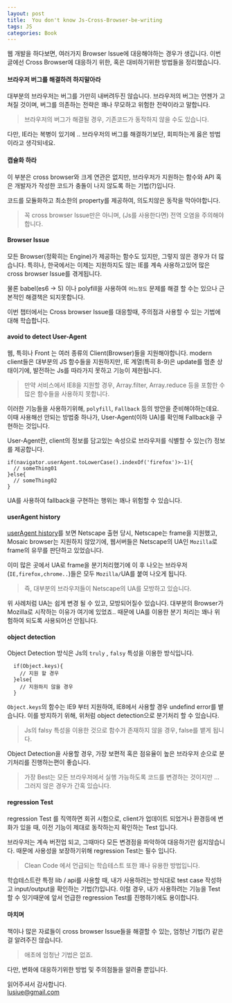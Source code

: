 ```yaml
---
layout: post
title:  You don't know Js-Cross-Browser-be-writing
tags: JS
categories: Book
---
```


웹 개발을 하다보면, 여러가지 Browser Issue에 대응해야하는 경우가 생깁니다.
이번 글에선 Cross Browser에 대응하기 위한, 혹은 대비하기위한 방법들을 정리했습니다.

#### 브라우저 버그를 해결하려 하지말아라

대부분의 브라우저는 버그를 가만히 내버려두진 않습니다.
브라우저의 버그는 언젠가 고쳐질 것이며, 버그를 의존하는 전략은 꽤나 무모하고 위험한 전략이라고 말합니다.

> 브라우저의 버그가 해결될 경우, 기존코드가 동작하지 않을 수도 있습니다.

다만, IE라는 복병이 있기에 .. 브라우저의 버그를 해결하기보단, 회피하는게 옳은 방법이라고 생각되네요.

#### 캡슐화 하라

이 부분은 cross browser와 크게 연관은 없지만, 브라우저가 지원하는 함수와 API 혹은 개발자가 작성한 코드가 충돌이 나지 않도록 하는 기법(?)입니다.

코드를 모듈화하고 최소한의 property를 제공하여, 의도치않은 동작을 막아야합니다.

> 꼭 cross browser Issue만은 아니며, (Js를 사용한다면) 전역 오염을 주의해야합니다.

#### Browser Issue

모든 Browser(정확히는 Engine)가 제공하는 함수도 있지만, 그렇지 않은 경우가 더 많습니다.
특히나, 한국에서는 이제는 지원하지도 않는 IE를 계속 사용하고있어 많은 cross browser Issue를 겪게됩니다.

물론 babel(es6 -> 5) 이나 polyfill을 사용하여 `어느정도` 문제를 해결 할 수는 있으나 근본적인 해결책은 되지못합니다.

이번 챕터에서는 Cross browser Issue를 대응할때, 주의점과 사용할 수 있는 기법에 대해 학습합니다.


#### avoid to detect User-Agent  

웹, 특히나 Front 는 여러 종류의 Client(Browser)들을 지원해야합니다. modern client들은 대부분의 JS 함수들을 지원하지만, IE 계열(특히 8-9)은 update를 멈춘 상태이기에, 발전하는 Js를 따라가지 못하고 기능이 제한됩니다.

> 만약 서비스에서 IE8을 지원할 경우, Array.filter, Array.reduce 등을 포함한 수많은 함수들을 사용하지 못합니다.

이러한 기능들을 사용하기위해, `polyfill`, `Fallback` 등의 방안을 준비해야하는데요.
이때 사용해선 안되는 방법중 하나가, User-Agent(이하 UA)를 확인해 Fallback을 구현하는 것입니다.

User-Agent란, client의 정보를 담고있는 속성으로 브라우저를 식별할 수 있는(?) 정보를 제공합니다.


```
if(navigator.userAgent.toLowerCase().indexOf('firefox')>-1){
  // someThing01
}else{
  // someThing02
}

```

UA를 사용하여 fallback을 구현하는 행위는 꽤나 위험할 수 있습니다.

#### userAgent history

[userAgent history](https://webaim.org/blog/user-agent-string-history/)를 보면 Netscape 출현 당시, Netscape는 frame을 지원했고, Mosaic browser는 지원하지 않았기에, 웹서버들은 Netscape의 UA인 `Mozilla`로 frame의 유무를 판단하고 있었습니다.

이미 많은 곳에서 UA로 frame을 분기처리했기에 이 후 나오는 브라우저(`IE,firefox,chrome..`)들은 모두 `Mozilla/`UA를 붙여 나오게 됩니다.

> 즉, 대부분의 브라우저들이 Netscape의 UA를 모방하고 있습니다.

위 사례처럼 UA는 쉽게 변경 될 수 있고, 모방되어질수 있습니다. 대부분의 Browser가 Mozilla로 시작하는 이유가 여기에 있었죠..
때문에 UA를 이용한 분기 처리는 꽤나 위험하여 되도록 사용되어선 안됩니다.


#### object detection

Object Detection 방식은 Js의 `truly` , `falsy` 특성을 이용한 방식입니다.

```
  if(Object.keys){
    // 지원 할 경우  
  }else{
    // 지원하지 않을 경우
  }
```

`Object.keys`의 함수는 IE9 부터 지원하여, IE8에서 사용할 경우 undefind error를 뱉습니다.
이를 방지하기 위해, 위처럼 object detection으로 분기처리 할 수 있습니다.  

> Js의 falsy 특성을 이용한 것으로 함수가 존재하지 않을 경우, false를 뱉게 됩니다.

Object Detection을 사용할 경우, 가장 보편적 혹은 점유율이 높은 브라우저 순으로 분기처리를 진행하는편이 좋습니다.

> 가장 Best는 모든 브라우저에서 실행 가능하도록 코드를 변경하는 것이지만 ... 그러지 않은 경우가 간혹 있습니다.

#### regression Test

regression Test 를 직역하면 회귀 시험으로, client가 업데이트 되었거나 환경등에 변화가 있을 때, 이전 기능이 제대로 동작하는지 확인하는 Test 입니다.

브라우저는 계속 버전업 되고, 그때마다 모든 변경점을 파악하여 대응하기란 쉽지않습니다.
때문에 사용성을 보장하기위해 regression Test는 필수 입니다.

>  Clean Code 에서 언급되는 학습테스트 또한 꽤나 유용한 방법입니다.

학습테스트란 특정 lib / api를 사용할 때, 내가 사용하려는 방식대로 test case 작성하고 input/output을 확인하는 기법(?)입니다.
이럴 경우, 내가 사용하려는 기능을 Test할 수 잇기때문에 앞서 언급한 regression Test를 진행하기에도 용이합니다.


#### 마치며

책이나 많은 자료들이 cross browser Issue들을 해결할 수 있는, 엄청난 기법(?) 같은걸 알려주진 않습니다.

> 애초에 엄청난 기법은 없죠.

다만, 변화에 대응하기위한 방법 및 주의점들을 알려줄 뿐입니다.

읽어주셔서 감사합니다.    
lusiue@gmail.com
